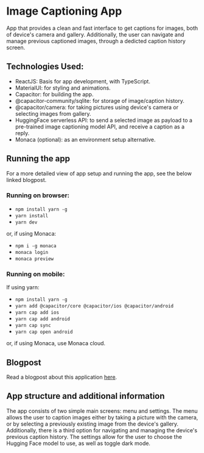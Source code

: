 # Image Captioning App

App that provides a clean and fast interface to get captions for images, both of device's camera and gallery. Additionally, the user can navigate and manage previous captioned images, through a dedicted caption history screen.

## Technologies Used:

- ReactJS: Basis for app development, with TypeScript.
- MaterialUI: for styling and animations.
- Capacitor: for building the app.
- @capacitor-community/sqlite: for storage of image/caption history.
- @capacitor/camera: for taking pictures using device's camera or selecting images from gallery.
- HuggingFace serverless API: to send a selected image as payload to a pre-trained image captioning model API, and receive a caption as a reply.
- Monaca (optional): as an environment setup alternative.

## Running the app

For a more detailed view of app setup and running the app, see the below linked blogpost.

### Running on browser:

- `npm install yarn -g`
- `yarn install`
- `yarn dev`

or, if using Monaca:

- `npm i -g monaca`
- `monaca login`
- `monaca preview`

### Running on mobile:

If using yarn:

- `npm install yarn -g`
- `yarn add @capacitor/core @capacitor/ios @capacitor/android`
- `yarn cap add ios`
- `yarn cap add android`
- `yarn cap sync`
- `yarn cap open android`

or, if using Monaca, use Monaca cloud.

## Blogpost

Read a blogpost about this application [here](https://medium.com/the-web-tub/making-a-simple-image-captioning-app-w-monaca-capacitor-reactjs-and-hugging-face-4eb9f9c0fbfd).

## App structure and additional information

The app consists of two simple main screens: menu and settings. The menu allows the user to caption images either by taking a picture with the camera, or by selecting a previously existing image from the device's gallery. Additionally, there is a third option for navigating and managing the device's previous caption history. The settings allow for the user to choose the Hugging Face model to use, as well as toggle dark mode.
